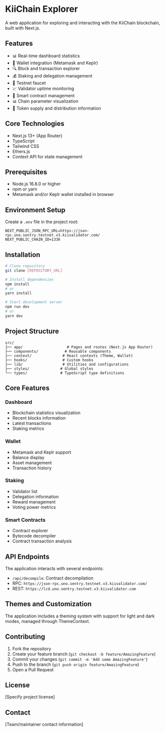 # KiiChain Explorer

A web application for exploring and interacting with the KiiChain blockchain, built with Next.js.

## Features

- 📊 Real-time dashboard statistics
- 👛 Wallet integration (Metamask and Keplr)
- 🔍 Block and transaction explorer
- 💰 Staking and delegation management
- 🏦 Testnet faucet
- 📈 Validator uptime monitoring
- 💼 Smart contract management
- 📊 Chain parameter visualization
- 💱 Token supply and distribution information

## Core Technologies

- Next.js 13+ (App Router)
- TypeScript
- Tailwind CSS
- Ethers.js
- Context API for state management

## Prerequisites

- Node.js 16.8.0 or higher
- npm or yarn
- Metamask and/or Keplr wallet installed in browser

## Environment Setup

Create a `.env` file in the project root:

```
NEXT_PUBLIC_JSON_RPC_URL=https://json-rpc.uno.sentry.testnet.v3.kiivalidator.com/
NEXT_PUBLIC_CHAIN_ID=1336
```

## Installation

```bash
# Clone repository
git clone [REPOSITORY_URL]

# Install dependencies
npm install
# or
yarn install

# Start development server
npm run dev
# or
yarn dev
```

## Project Structure

```
src/
├── app/                    # Pages and routes (Next.js App Router)
├── components/            # Reusable components
├── context/              # React contexts (Theme, Wallet)
├── hooks/                # Custom hooks
├── lib/                  # Utilities and configurations
├── styles/              # Global styles
└── types/               # TypeScript type definitions
```

## Core Features

### Dashboard

- Blockchain statistics visualization
- Recent blocks information
- Latest transactions
- Staking metrics

### Wallet

- Metamask and Keplr support
- Balance display
- Asset management
- Transaction history

### Staking

- Validator list
- Delegation information
- Reward management
- Voting power metrics

### Smart Contracts

- Contract explorer
- Bytecode decompiler
- Contract transaction analysis

## API Endpoints

The application interacts with several endpoints:

- `/api/decompile`: Contract decompilation
- RPC: `https://json-rpc.uno.sentry.testnet.v3.kiivalidator.com/`
- REST: `https://lcd.uno.sentry.testnet.v3.kiivalidator.com`

## Themes and Customization

The application includes a theming system with support for light and dark modes, managed through ThemeContext.

## Contributing

1. Fork the repository
2. Create your feature branch (`git checkout -b feature/AmazingFeature`)
3. Commit your changes (`git commit -m 'Add some AmazingFeature'`)
4. Push to the branch (`git push origin feature/AmazingFeature`)
5. Open a Pull Request

## License

[Specify project license]

## Contact

[Team/maintainer contact information]
